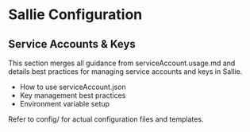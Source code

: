 # Sallie Configuration

## Service Accounts & Keys

This section merges all guidance from serviceAccount.usage.md and details best practices for managing service accounts and keys in Sallie.

- How to use serviceAccount.json
- Key management best practices
- Environment variable setup

Refer to config/ for actual configuration files and templates.
